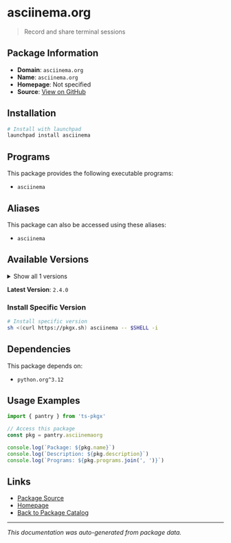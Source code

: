 # asciinema.org

> Record and share terminal sessions

## Package Information

- **Domain**: `asciinema.org`
- **Name**: `asciinema.org`
- **Homepage**: Not specified
- **Source**: [View on GitHub](https://github.com/pkgxdev/pantry/tree/main/projects/asciinema.org/package.yml)

## Installation

```bash
# Install with launchpad
launchpad install asciinema
```

## Programs

This package provides the following executable programs:

- `asciinema`

## Aliases

This package can also be accessed using these aliases:

- `asciinema`

## Available Versions

<details>
<summary>Show all 1 versions</summary>

- `2.4.0`

</details>

**Latest Version**: `2.4.0`

### Install Specific Version

```bash
# Install specific version
sh <(curl https://pkgx.sh) asciinema -- $SHELL -i
```

## Dependencies

This package depends on:

- `python.org^3.12`

## Usage Examples

```typescript
import { pantry } from 'ts-pkgx'

// Access this package
const pkg = pantry.asciinemaorg

console.log(`Package: ${pkg.name}`)
console.log(`Description: ${pkg.description}`)
console.log(`Programs: ${pkg.programs.join(', ')}`)
```

## Links

- [Package Source](https://github.com/pkgxdev/pantry/tree/main/projects/asciinema.org/package.yml)
- [Homepage](#)
- [Back to Package Catalog](../package-catalog.md)

---

*This documentation was auto-generated from package data.*
